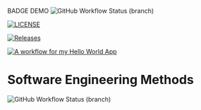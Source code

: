 BADGE DEMO
![GitHub Workflow Status (branch)](https://img.shields.io/github/actions/workflow/status/DwayneWilliams3372/devops/main.yml?branch=master)

[![LICENSE](https://img.shields.io/github/license/DwayneWilliams3372/devops.svg?style=flat-square)](https://github.com/DwayneWilliams3372/devops/blob/master/LICENSE)

[![Releases](https://img.shields.io/github/release/DwayneWilliams3372/sem/all.svg?style=flat-square)](https://github.com/<github-username>/sem/releases)

[![A workflow for my Hello World App](https://github.com/DwayneWilliams3372/devops/actions/workflows/main.yml/badge.svg)](https://github.com/DwayneWilliams3372/devops/actions/workflows/main.yml)

# Software Engineering Methods
![GitHub Workflow Status (branch)](https://img.shields.io/github/actions/workflow/status/DwayneWilliams3372/devops/main.yml?branch=<branch>)



